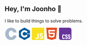 ## Hey, I'm Joonho 👋

I like to build things to solve problems. 

<a href="https://en.wikipedia.org/wiki/C_(programming_language)" style="text-decoration:none;">
  <img src="./icons/c.svg" width="40" />
</a>

<a href="https://en.wikipedia.org/wiki/C%2B%2B" style="text-decoration:none;">
  <img src="./icons/cplusplus.svg" width="40" />
</a>

<a href="https://fr.wikipedia.org/wiki/JavaScript" style="text-decoration:none;">
  <img src="./icons/javascript.svg" width="40" />
</a>

<a href="https://fr.wikipedia.org/wiki/HTML5" style="text-decoration:none;">
  <img src="./icons/html5.svg" width="40" />
</a>

<a href="https://en.wikipedia.org/wiki/CSS" style="text-decoration:none;">
  <img src="./icons/css.svg" width="40" />
</a>


<!-- 

Tools: Altium, GitHub 
Code Languages: C, C++, HTML, CSS, Javascript 

--> 


<!--
**thejoonho/thejoonho** is a ✨ _special_ ✨ repository because its `README.md` (this file) appears on your GitHub profile.

Here are some ideas to get you started:

- 🔭 I’m currently working on ...
- 🌱 I’m currently learning ...
- 👯 I’m looking to collaborate on ...
- 🤔 I’m looking for help with ...
- 💬 Ask me about ...
- 📫 How to reach me: ...
- 😄 Pronouns: ...
- ⚡ Fun fact: ...
-->
